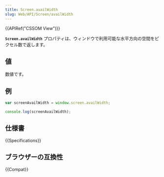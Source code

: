 ```yaml
---
title: Screen.availWidth
slug: Web/API/Screen/availWidth
---
```


{{APIRef("CSSOM View")}}

**`Screen.availWidth`** プロパティは、ウィンドウで利用可能な水平方向の空間をピクセル数で返します。

## 値

数値です。

## 例

```js
var screenAvailWidth = window.screen.availWidth;

console.log(screenAvailWidth);
```

## 仕様書

{{Specifications}}

## ブラウザーの互換性

{{Compat}}
